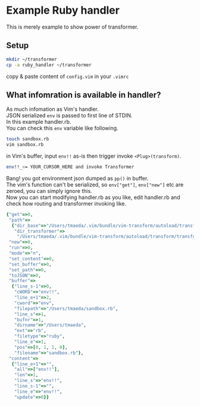 # Example Ruby handler
This is merely example to show power of transformer.

## Setup
```sh
mkdir ~/transformer
cp -a ruby_handler ~/transformer
```

copy & paste content of `config.vim` in your `.vimrc`

## What infomration is available in handler?
As much infomation as Vim's handler.  
JSON serialized `env` is passed to first line of STDIN.  
In this example handler.rb.  
You can check this `env` variable like following.  

```sh
touch sandbox.rb
vim sandbox.rb
```
in Vim's buffer, input `env!!` as-is then trigger invoke `<Plug>(transform)`.  

```sh
env!!_<= YOUR_CURSOR_HERE and invoke Transformer
```
Bang! you got environment json dumped as `pp()` in buffer.  
The vim's function can't be serialized, so `env["get"]`, `env["new"]` etc are zeroed, you can simply ignore this.  
Now you can start modifying handler.rb as you like, edit handler.rb and check how routing and transformer invoking like.  
```ruby
{"get"=>0,
 "path"=>
  {"dir_base"=>"/Users/tmaeda/.vim/bundle/vim-transform/autoload/transform",
   "dir_transformer"=>
    "/Users/tmaeda/.vim/bundle/vim-transform/autoload/transform/transformer"},
 "new"=>0,
 "run"=>0,
 "mode"=>"n",
 "set_content"=>0,
 "set_buffer"=>0,
 "set_path"=>0,
 "toJSON"=>0,
 "buffer"=>
  {"line_s-1"=>0,
   "cWORD"=>"env!!",
   "line_e+1"=>2,
   "cword"=>"env",
   "filepath"=>"/Users/tmaeda/sandbox.rb",
   "line_s"=>1,
   "bufnr"=>1,
   "dirname"=>"/Users/tmaeda",
   "ext"=>"rb",
   "filetype"=>"ruby",
   "line_e"=>1,
   "pos"=>[0, 1, 1, 0],
   "filename"=>"sandbox.rb"},
 "content"=>
  {"line_e+1"=>"",
   "all"=>["env!!"],
   "len"=>1,
   "line_s"=>"env!!",
   "line_s-1"=>"",
   "line_e"=>"env!!",
   "update"=>0}}
```

